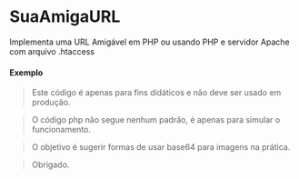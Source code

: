 # SuaAmigaURL #

Implementa uma URL Amigável em PHP ou usando PHP e servidor Apache com arquivo .htaccess

#### Exemplo ####

> Este c&oacute;digo &eacute; apenas para fins did&aacute;ticos e n&atilde;o deve ser usado em produ&ccedil;&atilde;o.

> O c&oacute;digo php n&atilde;o segue nenhum padr&atilde;o, &eacute; apenas para simular o funcionamento.

> O objetivo &eacute; sugerir formas de usar base64 para imagens na pr&aacute;tica.

> Obrigado.
